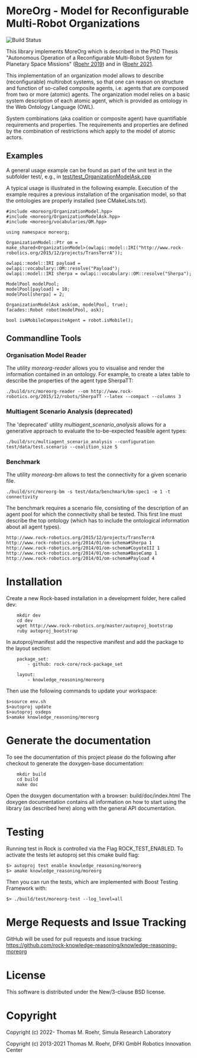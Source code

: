 # MoreOrg - Model for Reconfigurable Multi-Robot Organizations
![Build Status](https://github.com/rock-knowledge-reasoning/knowledge-reasoning-moreorg/workflows/test/badge.svg)

This library implements MoreOrg which is described in the PhD Thesis
"Autonomous Operation of a Reconfigurable Multi-Robot System for Planetary Space
Missions" ([Roehr 2019](http://nbn-resolving.de/urn:nbn:de:gbv:46-00107698-18))
and in ([Roehr 2021](https://doi.org/10.1109/TRO.2021.3118284).

This implementation of an organization model allows to describe (reconfigurable)
multirobot systems, so that one can reason on structure and function of so-called composite agents,
i.e. agents that are composed from two or more (atomic) agents.
The organization model relies on a basic system
description of each atomic agent, which is provided as ontology in the Web Ontology Language (OWL).

System combinations (aka coalition or composite agent) have quantifiable
requirements and properties. The requirements and properties are defined by the combination of
restrictions which apply to the model of atomic actors.

## Examples
A general usage example can be found as part of the unit test in the subfolder
test/, e.g., in [test/test_OrganizationModelAsk.cpp](test/test_OrganizationModelAsk)

A typical usage is illustrated in the following example.
Execution of the example requires a previous installation of the organisation
model, so that the ontologies are properly installed (see CMakeLists.txt).

```
#include <moreorg/OrganizationModel.hpp>
#include <moreorg/OrganizationModelAsk.hpp>
#include <moreorg/vocabularies/OM.hpp>

using namespace moreorg;

OrganizationModel::Ptr om =
make_shared<OrganizationModel>(owlapi::model::IRI("http://www.rock-robotics.org/2015/12/projects/TransTerrA"));

owlapi::model::IRI payload = owlapi::vocabulary::OM::resolve("Payload");
owlapi::model::IRI sherpa = owlapi::vocabulary::OM::resolve("Sherpa");

ModelPool modelPool;
modelPool[payload] = 10;
modelPool[sherpa] = 2;

OrganizationModelAsk ask(om, modelPool, true);
facades::Robot robot(modelPool, ask);

bool isAMobileCompositeAgent = robot.isMobile();
```

## Commandline Tools

### Organisation Model Reader
The utility *moreorg-reader* allows you to visualise and render the
information contained in an ontology.
For example, to create a latex table to describe the properties of the agent
type SherpaTT:
```
./build/src/moreorg-reader --om http://www.rock-robotics.org/2015/12/robots/SherpaTT --latex --compact --columns 3
```

### Multiagent Scenario Analysis (deprecated)
The 'deprecated' utility *multiagent_scenario_analysis* allows for a generative
approach to evaluate the to-be-expected feasible agent types:
```
./build/src/multiagent_scenario_analysis --configuration test/data/test.scenario --coalition_size 5
```

### Benchmark
The utility *moreorg-bm* allows to test the connectivity
for a given scenario file.

```
./build/src/moreorg-bm -s test/data/benchmark/bm-spec1 -e 1 -t connectivity
```

The benchmark requires a scenario file, consisting of the description of an
agent pool for which the connectivity shall be tested.
This first line must describe the top ontology (which has to include the
ontological information about all agent types).

```
http://www.rock-robotics.org/2015/12/projects/TransTerrA
http://www.rock-robotics.org/2014/01/om-schema#Sherpa 1
http://www.rock-robotics.org/2014/01/om-schema#CoyoteIII 1
http://www.rock-robotics.org/2014/01/om-schema#BaseCamp 1
http://www.rock-robotics.org/2014/01/om-schema#Payload 4
```

# Installation

Create a new Rock-based installation in a development folder, here called dev:
```
    mkdir dev
    cd dev
    wget http://www.rock-robotics.org/master/autoproj_bootstrap
    ruby autoproj_bootstrap
```

In autoproj/manifest add the respective manifest and add the package to the layout section:
```
    package_set:
        - github: rock-core/rock-package_set

    layout:
        - knowledge_reasoning/moreorg
```

Then use the following commands to update your workspace:
```
$>source env.sh
$>autoproj update
$>autoproj osdeps
$>amake knowledge_reasoning/moreorg
```

# Generate the documentation

To see the documentation of this project please do the following after checkout to generate the doxygen-base documentation:

```
    mkdir build
    cd build
    make doc
```

Open the doxygen documentation with a browser: build/doc/index.html The doxygen documentation contains all information on how to start using the library (as described here) along with the general API documentation.


# Testing

Running test in Rock is controlled via the Flag ROCK_TEST_ENABLED. To activate the tests let autoproj set this cmake build flag:
```
$> autoproj test enable knowledge_reasoning/moreorg
$> amake knowledge_reasoning/moreorg
```

Then you can run the tests, which are implemented with Boost Testing Framework with:
```
$> ./build/test/moreorg-test --log_level=all
```

# Merge Requests and Issue Tracking

GitHub will be used for pull requests and issue tracking: https://github.com/rock-knowledge-reasoning/knowledge-reasoning-moreorg

# License

This software is distributed under the New/3-clause BSD license.

# Copyright

Copyright (c) 2022- Thomas M. Roehr, Simula Research Laboratory

Copyright (c) 2013-2021 Thomas M. Roehr, DFKI GmbH Robotics Innovation Center
